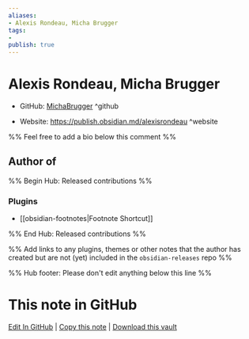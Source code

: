```yaml
---
aliases:
- Alexis Rondeau, Micha Brugger
tags:
- 
publish: true
---
```


# Alexis Rondeau, Micha Brugger

- GitHub: [MichaBrugger](https://github.com/MichaBrugger/) ^github
<!-- - Discord: `@` ^discord-->
- Website: <https://publish.obsidian.md/alexisrondeau> ^website
<!-- - [[Publish sites|Publish site]]: ^publish-->

%% Feel free to add a bio below this comment %%


## Author of

%% Begin Hub: Released contributions %%
### Plugins
- [[obsidian-footnotes|Footnote Shortcut]]

%% End Hub: Released contributions %%

%% Add links to any plugins, themes or other notes that the author has created but are not (yet) included in the `obsidian-releases` repo %%

<!--
### Unlisted plugins
-->

<!--
### Others

- 
-->

<!--
## Sponsor this author

- [[GitHub sponsors]]: [Sponsor @MichaBrugger on GitHub Sponsors](https://github.com/sponsors/MichaBrugger) ^github-sponsor
- [[Buy me a coffee]]: ^buy-me-a-coffee
- [[PayPal]]: ^paypal
- [[Patreon]]: ^patreon

-->

<!--
## Follow this author

- [[YouTube Channels|On YouTube]]: ^youtube
- Twitter: ^twitter
- ...
-->

%% Hub footer: Please don't edit anything below this line %%

# This note in GitHub

<span class="git-footer">[Edit In GitHub](https://github.dev/obsidian-community/obsidian-hub/blob/main/01%20-%20Community/People/MichaBrugger.md "git-hub-edit-note") | [Copy this note](https://raw.githubusercontent.com/obsidian-community/obsidian-hub/main/01%20-%20Community/People/MichaBrugger.md "git-hub-copy-note") | [Download this vault](https://github.com/obsidian-community/obsidian-hub/archive/refs/heads/main.zip "git-hub-download-vault") </span>

